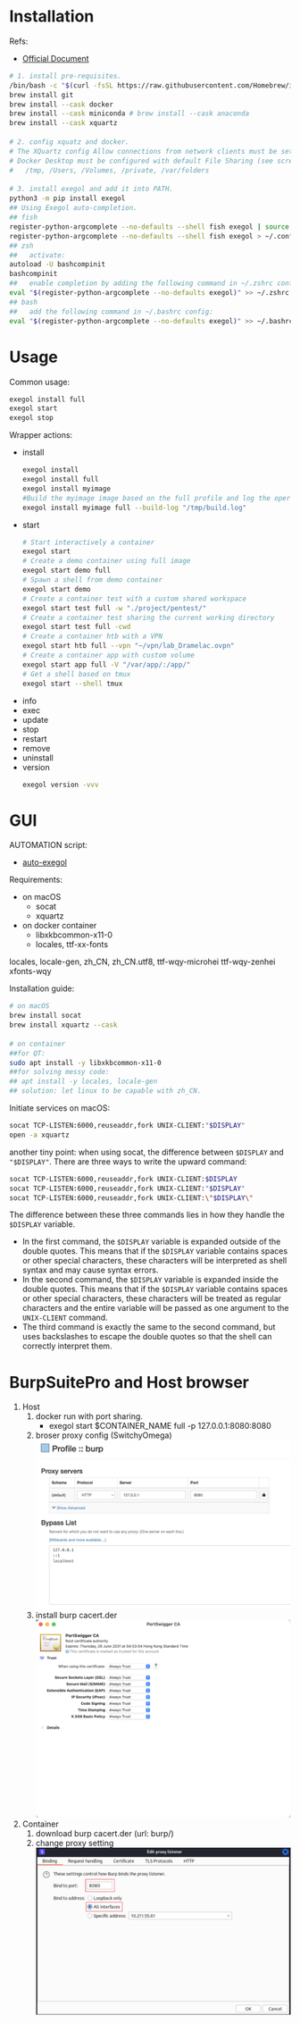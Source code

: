 # Installation

Refs:
- [Official Document](https://exegol.readthedocs.io/)

```bash
# 1. install pre-requisites.
/bin/bash -c "$(curl -fsSL https://raw.githubusercontent.com/Homebrew/install/HEAD/install.sh)"
brew install git
brew install --cask docker
brew install --cask miniconda # brew install --cask anaconda
brew install --cask xquartz

# 2. config xquatz and docker.
# The XQuartz config Allow connections from network clients must be set to true
# Docker Desktop must be configured with default File Sharing (see screenshot below)
#   /tmp, /Users, /Volumes, /private, /var/folders

# 3. install exegol and add it into PATH.
python3 -m pip install exegol
## Using Exegol auto-completion.
## fish
register-python-argcomplete --no-defaults --shell fish exegol | source
register-python-argcomplete --no-defaults --shell fish exegol > ~/.config/fish/completions/exegol.fish
## zsh
##   activate:
autoload -U bashcompinit
bashcompinit
##   enable completion by adding the following command in ~/.zshrc config:
eval "$(register-python-argcomplete --no-defaults exegol)" >> ~/.zshrc
## bash
##   add the following command in ~/.bashrc config:
eval "$(register-python-argcomplete --no-defaults exegol)" >> ~/.bashrc
```

# Usage

Common usage:

```bash
exegol install full
exegol start
exegol stop
```

Wrapper actions:
- install
    ```bash
    exegol install
    exegol install full
    exegol install myimage
    #Build the myimage image based on the full profile and log the operation
    exegol install myimage full --build-log "/tmp/build.log"
    ```
- start
    ```bash
    # Start interactively a container
    exegol start
    # Create a demo container using full image
    exegol start demo full
    # Spawn a shell from demo container
    exegol start demo
    # Create a container test with a custom shared workspace
    exegol start test full -w "./project/pentest/"
    # Create a container test sharing the current working directory
    exegol start test full -cwd
    # Create a container htb with a VPN
    exegol start htb full --vpn "~/vpn/lab_Dramelac.ovpn"
    # Create a container app with custom volume
    exegol start app full -V "/var/app/:/app/"
    # Get a shell based on tmux
    exegol start --shell tmux
    ```
- info
- exec
- update
- stop
- restart
- remove
- uninstall
- version
    ```bash
    exegol version -vvv
    ```

# GUI

AUTOMATION script:

- [auto-exegol](https://github.com/zhsh9/auto-exegol)

Requirements:

- on macOS
  - socat
  - xquartz
- on docker container
  - libxkbcommon-x11-0
  - locales, ttf-xx-fonts

locales, locale-gen, zh_CN, zh_CN.utf8, ttf-wqy-microhei ttf-wqy-zenhei xfonts-wqy

Installation guide:

```bash
# on macOS
brew install socat
brew install xquartz --cask

# on container
##for QT:
sudo apt install -y libxkbcommon-x11-0
##for solving messy code:
## apt install -y locales, locale-gen
## solution: let linux to be capable with zh_CN.
```

Initiate services on macOS:

```bash
socat TCP-LISTEN:6000,reuseaddr,fork UNIX-CLIENT:"$DISPLAY"
open -a xquartz
```

another tiny point: when using socat, the difference between `$DISPLAY` and `"$DISPLAY"`. There are three ways to write the upward command:

```bash
socat TCP-LISTEN:6000,reuseaddr,fork UNIX-CLIENT:$DISPLAY
socat TCP-LISTEN:6000,reuseaddr,fork UNIX-CLIENT:"$DISPLAY"
socat TCP-LISTEN:6000,reuseaddr,fork UNIX-CLIENT:\"$DISPLAY\"
```

The difference between these three commands lies in how they handle the `$DISPLAY` variable.

- In the first command, the `$DISPLAY` variable is expanded outside of the double quotes. This means that if the `$DISPLAY` variable contains spaces or other special characters, these characters will be interpreted as shell syntax and may cause syntax errors.
- In the second command, the `$DISPLAY` variable is expanded inside the double quotes. This means that if the `$DISPLAY` variable contains spaces or other special characters, these characters will be treated as regular characters and the entire variable will be passed as one argument to the `UNIX-CLIENT` command.
- The third command is exactly the same to the second command, but uses backslashes to escape the double quotes so that the shell can correctly interpret them.

# BurpSuitePro and Host browser

1. Host
   1. docker run with port sharing.
      - exegol start $CONTAINER_NAME full -p 127.0.0.1:8080:8080
   2. broser proxy config (SwitchyOmega)
   ![proxy config](./.img-Exegol/1.png)
   3. install burp cacert.der
   ![install cert](./.img-Exegol/3.png)
2. Container
   1. download burp cacert.der (url: burp/)
   2. change proxy setting
   ![proxy config](./.img-Exegol/2.png)